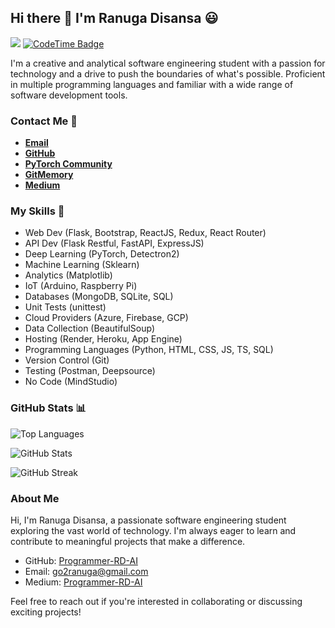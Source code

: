 ## Hi there 👋 I'm Ranuga Disansa 😃

![](https://komarev.com/ghpvc/?username=Programmer-RD-AI&color=gray)
[![CodeTime Badge](https://img.shields.io/endpoint?style=social&color=222&url=https%3A%2F%2Fapi.codetime.dev%2Fshield%3Fid%3D25577%26project%3D%26in=0)](https://codetime.dev)

I'm a creative and analytical software engineering student with a passion for technology and a drive to push the boundaries of what's possible. Proficient in multiple programming languages and familiar with a wide range of software development tools.

### Contact Me 💬
  
- [**Email**](mailto:go2ranuga@gmail.com)
- [**GitHub**](https://github.com/Programmer-RD-AI)
- [**PyTorch Community**](https://discuss.pytorch.org/u/programmer-rd-ai/summary)
- [**GitMemory**](https://githubmemory.com/@Programmer-RD-AI)
- [**Medium**](https://medium.com/@Programmer-RD-AI)

### My Skills 💼 
- Web Dev (Flask, Bootstrap, ReactJS, Redux, React Router)
- API Dev (Flask Restful, FastAPI, ExpressJS)
- Deep Learning (PyTorch, Detectron2)
- Machine Learning (Sklearn)
- Analytics (Matplotlib)
- IoT (Arduino, Raspberry Pi)
- Databases (MongoDB, SQLite, SQL)
- Unit Tests (unittest)
- Cloud Providers (Azure, Firebase, GCP)
- Data Collection (BeautifulSoup)
- Hosting (Render, Heroku, App Engine)
- Programming Languages (Python, HTML, CSS, JS, TS, SQL)
- Version Control (Git)
- Testing (Postman, Deepsource)
- No Code (MindStudio)

### GitHub Stats 📊
![Top Languages](https://github-readme-stats.vercel.app/api/top-langs/?username=Programmer-RD-AI)

![GitHub Stats](https://github-readme-stats.vercel.app/api?username=Programmer-RD-AI&show_icons=true&hide_border=false)

![GitHub Streak](http://github-readme-streak-stats.herokuapp.com?user=Programmer-RD-AI&theme=dark&date_format=M%20j%5B%2C%20Y%5D)

### About Me
Hi, I'm Ranuga Disansa, a passionate software engineering student exploring the vast world of technology. I'm always eager to learn and contribute to meaningful projects that make a difference.

- GitHub: [Programmer-RD-AI](https://github.com/Programmer-RD-AI)
- Email: [go2ranuga@gmail.com](mailto:go2ranuga@gmail.com)
- Medium: [Programmer-RD-AI](https://medium.com/@Programmer-RD-AI)

Feel free to reach out if you're interested in collaborating or discussing exciting projects!
